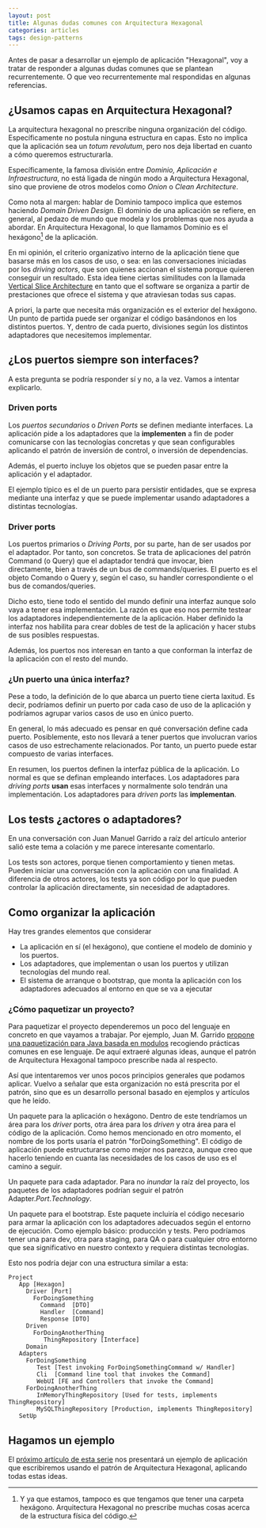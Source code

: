 ```yaml
---
layout: post
title: Algunas dudas comunes con Arquitectura Hexagonal
categories: articles
tags: design-patterns
---
```


Antes de pasar a desarrollar un ejemplo de aplicación "Hexagonal", voy a tratar de responder a algunas dudas comunes que se plantean recurrentemente. O que veo recurrentemente mal respondidas en algunas referencias.

## ¿Usamos capas en Arquitectura Hexagonal? 

La arquitectura hexagonal no prescribe ninguna organización del código. Específicamente no postula ninguna estructura en capas. Esto no implica que la aplicación sea un _totum revolutum_, pero nos deja libertad en cuanto a cómo queremos estructurarla.

Específicamente, la famosa división entre _Dominio, Aplicación e Infraestructura_, no está ligada de ningún modo a Arquitectura Hexagonal, sino que proviene de otros modelos como _Onion_ o _Clean Architecture_.

Como nota al margen: hablar de Dominio tampoco implica que estemos haciendo _Domain Driven Design_. El dominio de una aplicación se refiere, en general, al pedazo de mundo que modela y los problemas que nos ayuda a abordar. En Arquitectura Hexagonal, lo que llamamos Dominio es el hexágono[^1] de la aplicación.

[^1]: Y ya que estamos, tampoco es que tengamos que tener una carpeta hexágono. Arquitectura Hexagonal no prescribe muchas cosas acerca de la estructura física del código.

En mi opinión, el criterio organizativo interno de la aplicación tiene que basarse más en los casos de uso, o sea: en las conversaciones iniciadas por los _driving actors_, que son quienes accionan el sistema porque quieren conseguir un resultado. Esta idea tiene ciertas similitudes con la llamada [Vertical Slice Architecture](https://jimmybogard.com/vertical-slice-architecture/) en tanto que el software se organiza a partir de prestaciones que ofrece el sistema y que atraviesan todas sus capas.

A priori, la parte que necesita más organización es el exterior del hexágono. Un punto de partida puede ser organizar el código basándonos en los distintos puertos. Y, dentro de cada puerto, divisiones según los distintos adaptadores que necesitemos implementar.

## ¿Los puertos siempre son interfaces?

A esta pregunta se podría responder sí y no, a la vez. Vamos a intentar explicarlo.

### Driven ports

Los _puertos secundarios_ o _Driven Ports_ se definen mediante interfaces. La aplicación pide a los adaptadores que la **implementen** a fin de poder comunicarse con las tecnologías concretas y que sean configurables aplicando el patrón de inversión de control, o inversión de dependencias.

Además, el puerto incluye los objetos que se pueden pasar entre la aplicación y el adaptador.

El ejemplo típico es el de un puerto para persistir entidades, que se expresa mediante una interfaz y que se puede implementar usando adaptadores a distintas tecnologías.

### Driver ports

Los puertos primarios o _Driving Ports_, por su parte, han de ser usados por el adaptador. Por tanto, son concretos. Se trata de aplicaciones del patrón Command (o Query) que el adaptador tendrá que invocar, bien directamente, bien a través de un bus de commands/queries. El puerto es el objeto Comando o Query y, según el caso, su handler correspondiente o el bus de comandos/queries.

Dicho esto, tiene todo el sentido del mundo definir una interfaz aunque solo vaya a tener esa implementación. La razón es que eso nos permite testear los adaptadores independientemente de la aplicación. Haber definido la interfaz nos habilita para crear dobles de test de la aplicación y hacer stubs de sus posibles respuestas.

Además, los puertos nos interesan en tanto a que conforman la interfaz de la aplicación con el resto del mundo.

### ¿Un puerto una única interfaz?

Pese a todo, la definición de lo que abarca un puerto tiene cierta laxitud. Es decir, podríamos definir un puerto por cada caso de uso de la aplicación y podríamos agrupar varios casos de uso en único puerto.

En general, lo más adecuado es pensar en qué conversación define cada puerto. Posiblemente, esto nos llevará a tener puertos que involucran varios casos de uso estrechamente relacionados. Por tanto, un puerto puede estar compuesto de varias interfaces.

En resumen, los puertos definen la interfaz pública de la aplicación. Lo normal es que se definan empleando interfaces. Los adaptadores para _driving ports_ **usan** esas interfaces y normalmente solo tendrán una implementación. Los adaptadores para _driven ports_ las **implementan**.

## Los tests ¿actores o adaptadores?

En una conversación con Juan Manuel Garrido a raíz del artículo anterior salió este tema a colación y me parece interesante comentarlo.

Los tests son actores, porque tienen comportamiento y tienen metas. Pueden iniciar una conversación con la aplicación con una finalidad. A diferencia de otros actores, los tests ya son código por lo que pueden controlar la aplicación directamente, sin necesidad de adaptadores.

## Como organizar la aplicación

Hay tres grandes elementos que considerar

* La aplicación en sí (el hexágono), que contiene el modelo de dominio y los puertos.
* Los adaptadores, que implementan o usan los puertos y utilizan tecnologías del mundo real.
* El sistema de arranque o bootstrap, que monta la aplicación con los adaptadores adecuados al entorno en que se va a ejecutar

### ¿Cómo paquetizar un proyecto?

Para paquetizar el proyecto dependeremos un poco del lenguaje en concreto en que vayamos a trabajar. Por ejemplo, Juan M. Garrido [propone una paquetización para Java basada en modulos](https://jmgarridopaz.github.io/content/hexagonalarchitecture-ig/chapter2.html#tc2) recogiendo prácticas comunes en ese lenguaje. De aquí extraeré algunas ideas, aunque el patrón de Arquitectura Hexagonal tampoco prescribe nada al respecto.

Así que intentaremos ver unos pocos principios generales que podamos aplicar. Vuelvo a señalar que esta organización no está prescrita por el patrón, sino que es un desarrollo personal basado en ejemplos y artículos que he leído.

Un paquete para la aplicación o hexágono. Dentro de este tendríamos un área para los _driver_ ports, otra área para los _driven_ y otra área para el código de la aplicación. Como hemos mencionado en otro momento, el nombre de los ports usaría el patrón "forDoingSomething". El código de aplicación puede estructurarse como mejor nos parezca, aunque creo que hacerlo teniendo en cuanta las necesidades de los casos de uso es el camino a seguir.

Un paquete para cada adaptador. Para no _inundar_ la raíz del proyecto, los paquetes de los adaptadores podrían seguir el patrón Adapter._Port_._Technology_.

Un paquete para el bootstrap. Este paquete incluiría el código necesario para armar la aplicación con los adaptadores adecuados según el entorno de ejecución. Como ejemplo básico: producción y tests. Pero podríamos tener una para dev, otra para staging, para QA o para cualquier otro entorno que sea significativo en nuestro contexto y requiera distintas tecnologías.

Esto nos podría dejar con una estructura similar a esta:

```
Project
   App [Hexagon]
     Driver [Port]
       ForDoingSomething
         Command  [DTO]
         Handler  [Command]
         Response [DTO]
     Driven
       ForDoingAnotherThing
          ThingRepository [Interface]
     Domain
   Adapters
     ForDoingSomething
        Test [Test invoking ForDoingSomethingCommand w/ Handler]
        Cli  [Command line tool that invokes the Command]
        WebUI [FE and Controllers that invoke the Command]
     ForDoingAnotherThing
        InMemoryThingRepository [Used for tests, implements ThingRepository]
        MySQLThingRepository [Production, implements ThingRepository]
   SetUp
```

## Hagamos un ejemplo

El [próximo artículo de esta serie](/hexagonal-3/) nos presentará un ejemplo de aplicación que escribiremos usando el patrón de Arquitectura Hexagonal, aplicando todas estas ideas.
